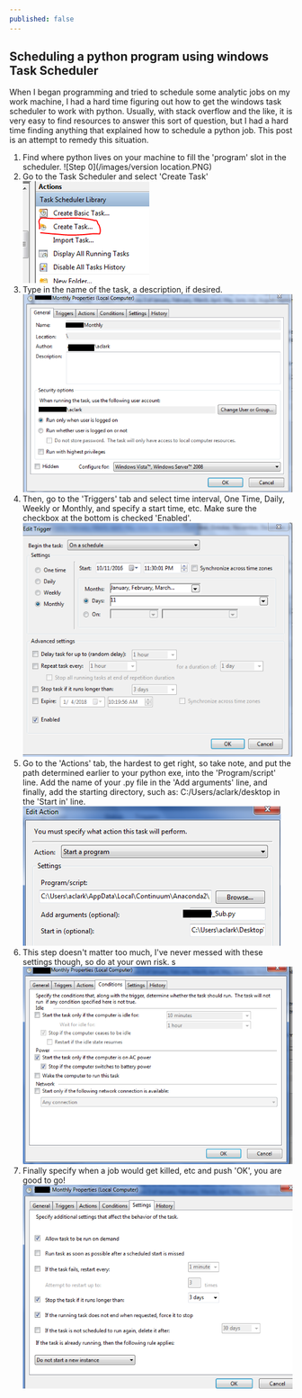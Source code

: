 ```yaml
---
published: false
---
```

## Scheduling a python program using windows Task Scheduler

When I began programming and tried to schedule some analytic jobs on my work machine, I had a hard time figuring out how to get the windows task scheduler to work with python. Usually, with stack overflow and the like, it is very easy to find resources to answer this sort of question, but I had a hard time finding anything that explained how to schedule a python job. This post is an attempt to remedy this situation.

1. Find where python lives on your machine to fill the 'program' slot in the scheduler.
![Step 0](/images/version location.PNG)
2. Go to the Task Scheduler and select 'Create Task'
![Step 1](/images/sch0.PNG)
3. Type in the name of the task, a description, if desired.
![Step 2](/images/sch1.PNG)
4. Then, go to the 'Triggers' tab and select time interval, One Time, Daily, Weekly or Monthly,
and specify a start time, etc. Make sure the checkbox at the bottom is checked 'Enabled'.
![Step 3](/images/sch2.PNG)
5. Go to the 'Actions' tab, the hardest to get right, so take note, and put the path determined earlier
to your python exe, into the 'Program/script' line. Add the name of your .py file in the 'Add arguments'
line, and finally, add the starting directory, such as: C:/Users/aclark/desktop in the 'Start in' line.
![Step 4](/images/sch3.PNG)
6. This step doesn't matter too much, I've never messed with these settings though, so do at your own risk. s
![Step 5](/images/sch35.PNG)
7. Finally specify when a job would get killed, etc and push 'OK', you are good to go!
![Step 6](/images/sch4.PNG)
